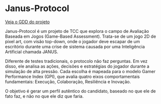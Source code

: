 # Janus-Protocol

[Veja o GDD do projeto](./gdd.md)


Janus-Protocol é um projeto de TCC que explora o campo de Avaliação Baseada em Jogos (Game-Based Assessment). Trata-se de um jogo 2D de pixel art, com visão top-down, onde o jogador deve escapar de um escritório durante uma crise de sistema causada por uma Inteligência Artificial chamada JANUS.

Diferente de testes tradicionais, o protocolo não faz perguntas. Em vez disso, ele analisa as ações, decisões e estratégias do jogador durante a simulação de alta pressão. Cada escolha é mapeada para o modelo Gamer Performance Index (GPI), que avalia quatro eixos comportamentais fundamentais: Execução, Colaboração, Resiliência e Inovação.

O objetivo é gerar um perfil autêntico do candidato, baseado no que ele de fato faz, e não no que ele diz que faria.
